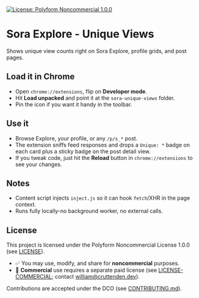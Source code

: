 ﻿[![License: Polyform Noncommercial 1.0.0](https://img.shields.io/badge/license-Polyform%20Noncommercial%201.0.0-blue.svg)](./LICENSE)

# Sora Explore - Unique Views

Shows unique view counts right on Sora Explore, profile grids, and post pages.

## Load it in Chrome
- Open `chrome://extensions`, flip on **Developer mode**.
- Hit **Load unpacked** and point it at the `sora-unique-views` folder.
- Pin the icon if you want it handy in the toolbar.

## Use it
- Browse Explore, your profile, or any `/p/s_*` post.
- The extension sniffs feed responses and drops a `Unique: *` badge on each card plus a sticky badge on the post detail view.
- If you tweak code, just hit the **Reload** button in `chrome://extensions` to see your changes.

## Notes
- Content script injects `inject.js` so it can hook `fetch`/XHR in the page context.
- Runs fully locally-no background worker, no external calls.

## License
This project is licensed under the Polyform Noncommercial License 1.0.0 (see [LICENSE](./LICENSE)).

- ✅ You may use, modify, and share for **noncommercial** purposes.
- 🚫 **Commercial** use requires a separate paid license (see [LICENSE-COMMERCIAL](./LICENSE-COMMERCIAL); contact william@cruttenden.dev).

Contributions are accepted under the DCO (see [CONTRIBUTING.md](./CONTRIBUTING.md)).


